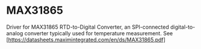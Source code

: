 # MAX31865

Driver for MAX31865 RTD-to-Digital Converter, an SPI-connected
digital-to-analog converter typically used for temperature measurement.  See
[https://datasheets.maximintegrated.com/en/ds/MAX31865.pdf]
